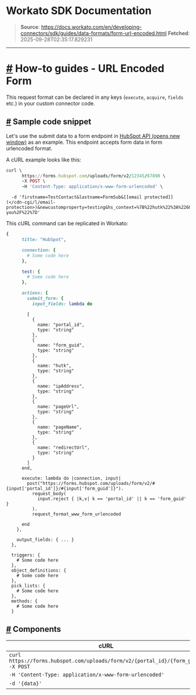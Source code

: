 # Workato SDK Documentation

> **Source**: https://docs.workato.com/en/developing-connectors/sdk/guides/data-formats/form-url-encoded.html
> **Fetched**: 2025-09-28T02:35:17.829231

---

# [#](<#how-to-guides-url-encoded-form>) How-to guides - URL Encoded Form

This request format can be declared in any keys (`execute`, `acquire`, `fields` etc.) in your custom connector code.

## [#](<#sample-code-snippet>) Sample code snippet

Let's use the submit data to a form endpoint in [HubSpot API (opens new window)](<https://developers.hubspot.com/docs/methods/forms/submit_form>) as an example. This endpoint accepts form data in form urlencoded format.

A cURL example looks like this:
```ruby
curl \
      https://forms.hubspot.com/uploads/form/v2/12345/67890 \
      -X POST \
      -H 'Content-Type: application/x-www-form-urlencoded' \
```
      -d 'firstname=TestContact&lastname=FormSub&[[email protected]](</cdn-cgi/l/email-protection>)&newcustomproperty=testing&hs_context=%7B%22hutk%22%3A%2260c2ccdfe4892f0fa0593940b12c11aa%22%2C%22ipAddress%22%3A%22192.168.1.12%22%2C%22pageUrl%22%3A%22http%3A%2F%2Fdemo.hubapi.com%2Fcontact%2F%22%2C%22pageName%22%3A%22Contact%2BUs%22%2C%22redirectUrl%22%3A%22http%3A%2F%2Fdemo.hubapi.com%2Fthank-you%2F%22%7D'



This cURL command can be replicated in Workato:
```ruby
{
      title: "HubSpot",

      connection: {
        # Some code here
      },

      test: {
        # Some code here
      },

      actions: {
        submit_form: {
          input_fields: lambda do
```
            [
              {
                name: "portal_id",
                type: "string"
              },
              {
                name: "form_guid",
                type: "string"
              },
              {
                name: "hutk",
                type: "string"
              },
              {
                name: "ipAddress",
                type: "string"
              },
              {
                name: "pageUrl",
                type: "string"
              },
              {
                name: "pageName",
                type: "string"
              },
              {
                name: "redirectUrl",
                type: "string"
              }
            ]
          end,

          execute: lambda do |connection, input|
            post("https://forms.hubspot.com/uploads/form/v2/#{input['portal_id']}/#{input['form_guid']}").
              request_body(
                input.reject { |k,v| k == 'portal_id' || k == 'form_guid' }
              ).
              request_format_www_form_urlencoded

          end
        },

        output_fields: { ... }
      },

      triggers: {
        # Some code here
      },
      object_definitions: {
        # Some code here
      },
      pick_lists: {
        # Some code here
      },
      methods: {
        # Some code here
      }



## [#](<#components>) Components

cURL | Workato  
---|---  
`curl https://forms.hubspot.com/uploads/form/v2/{portal_id}/{form_guid} -X POST` | `post("https://forms.hubspot.com/uploads/form/v2/#{input['portal_id']}/#{input['form_guid']}")`  
`-H 'Content-Type: application/x-www-form-urlencoded'` | `.request_format_www_form_urlencoded`  
`-d '{data}'` | `.request_body(input.reject { |k,v| k == 'portal_id' || k == 'form_guid' })`
